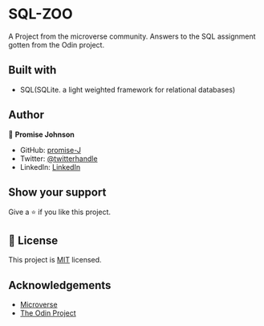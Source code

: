 # SQL-ZOO
A Project from the microverse community. Answers to the SQL assignment gotten from the Odin project.



## Built with
  * SQL(SQLite. a light weighted framework for relational databases)

## Author

👤 **Promise Johnson**

- GitHub: [promise-J](https://github.com/promise-J)
- Twitter: [@twitterhandle](https://twitter.com/Promise94353263)
- LinkedIn: [LinkedIn](https://www.linkedin.com/in/promise-chiemela-788887142)

## Show your support

Give a ⭐️ if you like this project.

## 📝 License

This project is [MIT](lic.url) licensed.

## Acknowledgements

- [Microverse](https://microverse.org)
- [The Odin Project](https://www.theodinproject.com)